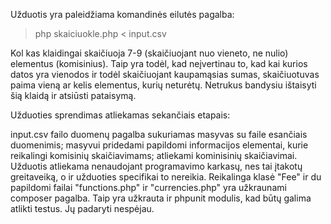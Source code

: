 Užduotis yra paleidžiama komandinės eilutės pagalba:

> php skaiciuokle.php < input.csv

Kol kas klaidingai skaičiuoja 7-9 (skaičiuojant nuo vieneto, ne nulio) elementus (komisinius). Taip yra todėl, kad neįvertinau to, kad kai kurios datos yra vienodos ir todėl skaičiuojant kaupamąsias sumas, skaičiuotuvas paima vieną ar kelis elementus, kurių neturėtų. Netrukus bandysiu ištaisyti šią klaidą ir atsiūsti pataisymą.

Užduoties sprendimas atliekamas sekančiais etapais:

input.csv failo duomenų pagalba sukuriamas masyvas su faile esančiais duomenimis;
masyvui pridedami papildomi informacijos elementai, kurie reikalingi komisinių skaičiavimams;
atliekami kominisinių skaičiavimai.
Užduotis atliekama nenaudojant programavimo karkasų, nes tai įtakotų greitaveiką, o ir užduoties specifikai to nereikia. Reikalinga klasė "Fee" ir du papildomi failai "functions.php" ir "currencies.php" yra užkraunami composer pagalba. Taip yra užkrauta ir phpunit modulis, kad būtų galima atlikti testus. Jų padaryti nespėjau.